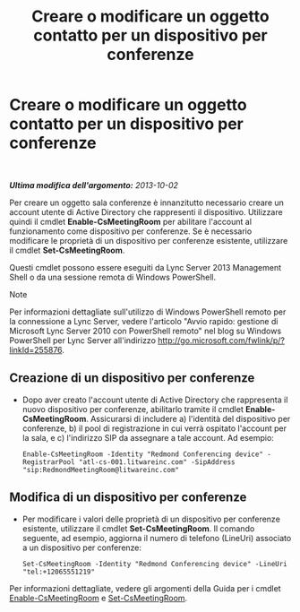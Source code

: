 ﻿---
title: Creare o modificare un oggetto contatto per un dispositivo per conferenze
TOCTitle: Creare o modificare un oggetto contatto per un dispositivo per conferenze
ms:assetid: 62ed64be-379c-417d-9453-511881cf5604
ms:mtpsurl: https://technet.microsoft.com/it-it/library/JJ994035(v=OCS.15)
ms:contentKeyID: 52062174
ms.date: 08/24/2015
mtps_version: v=OCS.15
ms.translationtype: HT
---

# Creare o modificare un oggetto contatto per un dispositivo per conferenze

 

_**Ultima modifica dell'argomento:** 2013-10-02_

Per creare un oggetto sala conferenze è innanzitutto necessario creare un account utente di Active Directory che rappresenti il dispositivo. Utilizzare quindi il cmdlet **Enable-CsMeetingRoom** per abilitare l'account al funzionamento come dispositivo per conferenze. Se è necessario modificare le proprietà di un dispositivo per conferenze esistente, utilizzare il cmdlet **Set-CsMeetingRoom**.

Questi cmdlet possono essere eseguiti da Lync Server 2013 Management Shell o da una sessione remota di Windows PowerShell.


> [!NOTE]
> Per informazioni dettagliate sull'utilizzo di Windows PowerShell remoto per la connessione a Lync Server, vedere l'articolo "Avvio rapido: gestione di Microsoft Lync Server 2010 con PowerShell remoto" nel blog su Windows PowerShell per Lync Server all'indirizzo <A href="http://go.microsoft.com/fwlink/p/?linkid=255876">http://go.microsoft.com/fwlink/p/?linkId=255876</A>.




## Creazione di un dispositivo per conferenze

  - Dopo aver creato l'account utente di Active Directory che rappresenta il nuovo dispositivo per conferenze, abilitarlo tramite il cmdlet **Enable-CsMeetingRoom**. Assicurarsi di includere a) l'identità del dispositivo per conferenze, b) il pool di registrazione in cui verrà ospitato l'account per la sala, e c) l'indirizzo SIP da assegnare a tale account. Ad esempio:
    
        Enable-CsMeetingRoom -Identity "Redmond Conferencing device" -RegistrarPool "atl-cs-001.litwareinc.com" -SipAddress "sip:RedmondMeetingRoom@litwareinc.com"

## Modifica di un dispositivo per conferenze

  - Per modificare i valori delle proprietà di un dispositivo per conferenze esistente, utilizzare il cmdlet **Set-CsMeetingRoom**. Il comando seguente, ad esempio, aggiorna il numero di telefono (LineUri) associato a un dispositivo per conferenze:
    
        Set-CsMeetingRoom -Identity "Redmond Conferencing device" -LineUri "tel:+12065551219"

Per informazioni dettagliate, vedere gli argomenti della Guida per i cmdlet [Enable-CsMeetingRoom](https://docs.microsoft.com/en-us/powershell/module/skype/Enable-CsMeetingRoom) e [Set-CsMeetingRoom](https://docs.microsoft.com/en-us/powershell/module/skype/Set-CsMeetingRoom).

